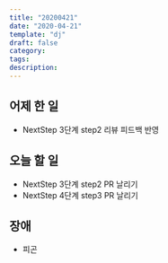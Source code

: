 ```yaml
---
title: "20200421"
date: "2020-04-21"
template: "dj"
draft: false
category:
tags:
description:
---
```


## 어제 한 일

* NextStep 3단계 step2 리뷰 피드백 반영

## 오늘 할 일

* NextStep 3단계 step2 PR 날리기
* NextStep 4단계 step3 PR 날리기

## 장애

* 피곤

